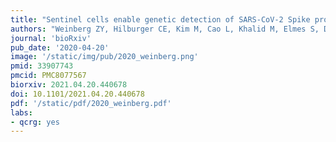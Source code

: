 ```yaml
---
title: "Sentinel cells enable genetic detection of SARS-CoV-2 Spike protein"
authors: "Weinberg ZY, Hilburger CE, Kim M, Cao L, Khalid M, Elmes S, Diwanji D, Hernandez E, Lopez J, Schaefer K, Smith AM, Zhou F, **QCRG Structural Biology Consortium**, Kumar GR, Ott M, Baker D, El-Samad H."
journal: 'bioRxiv'
pub_date: '2020-04-20'
image: '/static/img/pub/2020_weinberg.png'
pmid: 33907743
pmcid: PMC8077567
biorxiv: 2021.04.20.440678
doi: 10.1101/2021.04.20.440678
pdf: '/static/pdf/2020_weinberg.pdf'
labs:
- qcrg: yes
---
```

